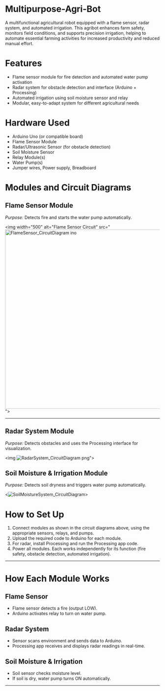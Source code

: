 # Multipurpose-Agri-Bot

A multifunctional agricultural robot equipped with a flame sensor, radar system, and automated irrigation. This agribot enhances farm safety, monitors field conditions, and supports precision irrigation, helping to automate essential farming activities for increased productivity and reduced manual effort.

# Features

- Flame sensor module for fire detection and automated water pump activation
- Radar system for obstacle detection and interface (Arduino + Processing)
- Automated irrigation using soil moisture sensor and relay
- Modular, easy-to-adapt system for different agricultural needs

# Hardware Used

- Arduino Uno (or compatible board)
- Flame Sensor Module
- Radar/Ultrasonic Sensor (for obstacle detection)
- Soil Moisture Sensor
- Relay Module(s)
- Water Pump(s)
- Jumper wires, Power supply, Breadboard

# Modules and Circuit Diagrams

## Flame Sensor Module

*Purpose:* Detects fire and starts the water pump automatically.

<img width="500" alt="Flame Sensor Circuit" src="<img width="863" height="584" alt="FlameSensor_CircuitDiagram ino" src="https://github.com/user-attachments/assets/678f8b71-f2bb-456a-aa93-55ff975872f0" />">


---

## Radar System Module

*Purpose:* Detects obstacles and uses the Processing interface for visualization.

<img ![RadarSystem_CircuitDiagram png](https://github.com/user-attachments/assets/3d9c67ac-6a00-43f6-aa3d-273d2aa10c2a)">


## Soil Moisture & Irrigation Module

*Purpose:* Detects soil dryness and triggers water pump automatically.

<![SoilMoistureSystem_CircuitDiagram](https://github.com/user-attachments/assets/8f4caff1-9f8f-45f4-bac6-8d65bf744231)>



# How to Set Up

1. Connect modules as shown in the circuit diagrams above, using the appropriate sensors, relays, and pumps.
2. Upload the required code to Arduino for each module.
3. For radar, install Processing and run the Processing app code.
4. Power all modules. Each works independently for its function (fire safety, obstacle detection, automated irrigation).

---

# How Each Module Works

## Flame Sensor
- Flame sensor detects a fire (output LOW).
- Arduino activates relay to turn on water pump.

## Radar System
- Sensor scans environment and sends data to Arduino.
- Processing app receives and displays radar readings in real-time.

## Soil Moisture & Irrigation
- Soil sensor checks moisture level.
- If soil is dry, water pump turns ON automatically.

---
